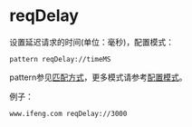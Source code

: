 # reqDelay

设置延迟请求的时间(单位：毫秒)，配置模式：

	pattern reqDelay://timeMS
	
pattern参见[匹配方式](../pattern.html)，更多模式请参考[配置模式](../mode.html)。

例子：

	www.ifeng.com reqDelay://3000